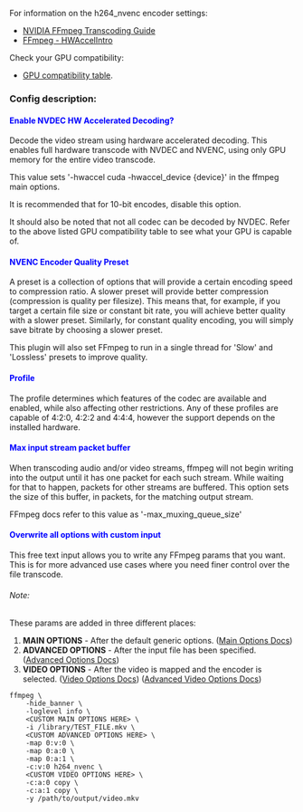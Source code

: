 
For information on the h264_nvenc encoder settings:
 - [NVIDIA FFmpeg Transcoding Guide](https://developer.nvidia.com/blog/nvidia-ffmpeg-transcoding-guide/)
 - [FFmpeg - HWAccelIntro](https://trac.ffmpeg.org/wiki/HWAccelIntro#NVENC)

Check your GPU compatibility:
 - [GPU compatibility table](https://developer.nvidia.com/video-encode-and-decode-gpu-support-matrix-new).


### Config description:

#### <span style="color:blue">Enable NVDEC HW Accelerated Decoding?</span>
Decode the video stream using hardware accelerated decoding. This enables full hardware transcode with NVDEC and NVENC, using only GPU memory for the entire video transcode.

This value sets '-hwaccel cuda -hwaccel_device {device}' in the ffmpeg main options. 

It is recommended that for 10-bit encodes, disable this option.

It should also be noted that not all codec can be decoded by NVDEC.
Refer to the above listed GPU compatibility table to see what your GPU is capable of.


#### <span style="color:blue">NVENC Encoder Quality Preset</span>
A preset is a collection of options that will provide a certain encoding speed to compression ratio. 
A slower preset will provide better compression (compression is quality per filesize). 
This means that, for example, if you target a certain file size or constant bit rate, you will achieve better quality with a slower preset. 
Similarly, for constant quality encoding, you will simply save bitrate by choosing a slower preset. 

This plugin will also set FFmpeg to run in a single thread for 'Slow' and 'Lossless' presets to improve quality.


#### <span style="color:blue">Profile</span>
The profile determines which features of the codec are available and enabled, while also affecting other restrictions. 
Any of these profiles are capable of 4:2:0, 4:2:2 and 4:4:4, however the support depends on the installed hardware.


#### <span style="color:blue">Max input stream packet buffer</span>
When transcoding audio and/or video streams, ffmpeg will not begin writing into the output until it has one packet for each such stream. 
While waiting for that to happen, packets for other streams are buffered. 
This option sets the size of this buffer, in packets, for the matching output stream.

FFmpeg docs refer to this value as '-max_muxing_queue_size'

#### <span style="color:blue">Overwrite all options with custom input</span>
This free text input allows you to write any FFmpeg params that you want. 
This is for more advanced use cases where you need finer control over the file transcode.

###### Note:
These params are added in three different places:
1. **MAIN OPTIONS** - After the default generic options.
   ([Main Options Docs](https://ffmpeg.org/ffmpeg.html#Main-options))
1. **ADVANCED OPTIONS** - After the input file has been specified.
   ([Advanced Options Docs](https://ffmpeg.org/ffmpeg.html#Advanced-options))
1. **VIDEO OPTIONS** - After the video is mapped and the encoder is selected.
   ([Video Options Docs](https://ffmpeg.org/ffmpeg.html#Video-Options))
   ([Advanced Video Options Docs](https://ffmpeg.org/ffmpeg.html#Advanced-Video-options))

```
ffmpeg \
    -hide_banner \
    -loglevel info \
    <CUSTOM MAIN OPTIONS HERE> \
    -i /library/TEST_FILE.mkv \
    <CUSTOM ADVANCED OPTIONS HERE> \
    -map 0:v:0 \
    -map 0:a:0 \
    -map 0:a:1 \
    -c:v:0 h264_nvenc \
    <CUSTOM VIDEO OPTIONS HERE> \
    -c:a:0 copy \
    -c:a:1 copy \
    -y /path/to/output/video.mkv 
```


[//]: <> (NOTES:)
[//]: <> (https://github-wiki-see.page/m/Xaymar/obs-StreamFX/wiki/Encoder-FFmpeg-NVENC)
